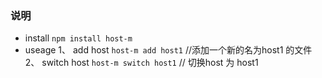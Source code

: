 ### 说明
 - install
    ``` npm install host-m ```
 - useage
    1、 add host
       ``` host-m add host1 ```  //添加一个新的名为host1 的文件
    2、 switch host
        ``` host-m switch host1 ``` // 切换host 为 host1   